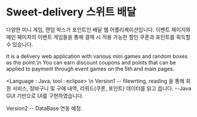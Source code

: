 # Sweet-delivery 스위트 배달

다양한 미니 게임, 랜덤 박스가 포인트인 배달 웹 어플리케이션입니다.
이벤트 페이지와 메인 페이지의 이벤트 게임들을 통해 결제 시 적용 가능한 할인 쿠폰과 포인트를 획득할 수 있습니다.

It is a delivery web application with various mini games and random boxes as the point.\n
You can earn discount coupons and points that can be applied to payment through event games on the 5th and main pages.

<Language : Java, tool : eclipse> \n
Version1  -- filewrting, reading 을 통해 회원 서비스, 장바구니 및 구매 내역, 리워드(쿠폰, 포인트) 데이터를 읽고 씁니다. 
          --Java GUI 기반으로 UI를 구현하였습니다.
          
Version2  -- DataBase 연동 예정.

